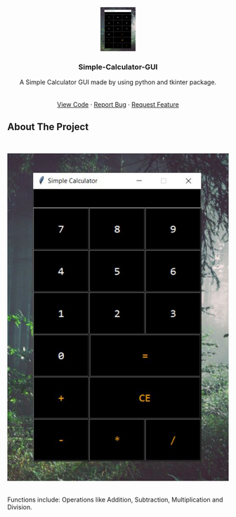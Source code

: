 
<br />
<br />
<!-- PROJECT LOGO -->
<p align="center">
  <a href="https://github.com/OmegaCoding5505/Simple-Calculator-GUI">
    <img src="calc.JPG" alt="Logo" width="80" height="100">
  </a>

  <h3 align="center">Simple-Calculator-GUI</h3>

  <p align="center">
    A Simple Calculator GUI made by using python and tkinter package.
    <br />
    <br />
    <br />
    <a href="https://github.com/OmegaCoding5505/Simple-Calculator-GUI/blob/master/Simple%20Calculator.py">View Code</a>
    ·
    <a href="https://github.com/OmegaCoding5505/Simple-Calculator-GUI/issues">Report Bug</a>
    ·
    <a href="https://github.com/OmegaCoding5505/Simple-Calculator-GUI/issues">Request Feature</a>
  </p>
</p>

## About The Project
  <br />
  <p align="center">
      <img src="calc.JPG" alt="Logo">
  </p>
  <br />
  Functions include:
  Operations like Addition, Subtraction, Multiplication and Division.
  
